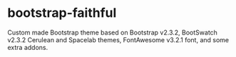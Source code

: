 # bootstrap-faithful
Custom made Bootstrap theme based on Bootstrap v2.3.2, BootSwatch v2.3.2 Cerulean and Spacelab themes, FontAwesome v3.2.1 font, and some extra addons.
